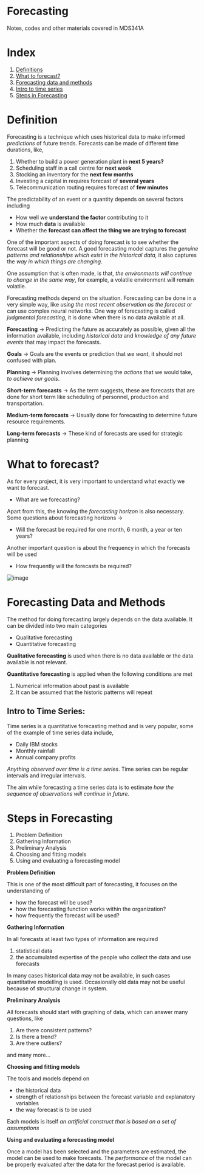 # Forecasting
Notes, codes and other materials covered in MDS341A

# Index

1. [Definitions](https://github.com/ipshitag/Forecasting#definition) </li>
2. [What to forecast?](https://github.com/ipshitag/Forecasting#what-to-forecast)
3. [Forecasting data and methods](https://github.com/ipshitag/Forecasting#forecasting-data-and-methods)
4. [Intro to time series](https://github.com/ipshitag/Forecasting#intro-to-time-series)
5. [Steps in Forecasting](https://github.com/ipshitag/Forecasting#steps-in-forecasting)

# Definition

Forecasting is a technique which uses historical data to make informed *predictions* of future trends. Forecasts can be made of different time durations, like,

1. Whether to build a power generation plant in **next 5 years?**
2. Scheduling staff in a call centre for **next week**
3. Stocking an inventory for the **next few months**
4. Investing a capital in requires forecast of **several years**
5. Telecommunication routing requires forecast of **few minutes**

The predictability of an event or a quantity depends on several factors including

- How well we **understand the factor** contributing to it
- How much **data** is available
- Whether the **forecast can affect the thing we are trying to forecast**

One of the important aspects of doing forecast is to see whether the forecast will be good or not. A good forecasting model captures the *genuine patterns and relationships which exist in the historical data,* it also captures the *way in which things are changing*. 

One assumption that is often made, is that, *the environments will continue to change in the same way*, for example, a volatile environment will remain volatile.

Forecasting methods depend on the situation. Forecasting can be done in a very simple way, like *using the most recent observation as the forecast* or can use complex neural networks. One way of forecasting is called *judgmental forecasting,* it is done when there is no data available at all.

**Forecasting** → Predicting the future as accurately as possible, given all the information available, including *historical data* and *knowledge of any future events* that may impact the forecasts.

**Goals** → Goals are the events or prediction that *we want*, it should not confused with plan.

**Planning** → Planning involves determining the *actions* that we would take, *to achieve our goals*.

**Short-term forecasts** → As the term suggests, these are forecasts that are done for short term like scheduling of personnel, production and transportation.

**Medium-term forecasts** → Usually done for forecasting to determine future resource requirements.

**Long-term forecasts** → These kind of forecasts are used for strategic planning

# What to forecast?

As for every project, it is very important to understand what exactly we want to forecast. 

- What are we forecasting?

Apart from this, the knowing the *forecasting horizon* is also necessary. Some questions about forecasting horizons →

- Will the forecast be required for one month, 6 month, a year or ten years?

Another important question is about the frequency in which the forecasts will be used

- How frequently will the forecasts be required?

![image](https://user-images.githubusercontent.com/20279993/123553698-77379980-d79a-11eb-93a7-f1ed28bd80c2.png)

# Forecasting Data and Methods

The method for doing forecasting largely depends on the data available. It can be divided into two main categories

- Qualitative forecasting
- Quantitative forecasting

**Qualitative forecasting** is used when there is no data available or the data available is not relevant.

**Quantitative forecasting** is applied when the following conditions are met

1. Numerical information about past is available
2. It can be assumed that the historic patterns will repeat

## Intro to Time Series:

Time series is a quantitative forecasting method and is very popular, some of the example of time series data include,

- Daily IBM stocks
- Monthly rainfall
- Annual company profits

*Anything observed  over time is a time series*. Time series can be regular intervals and irregular intervals.

The aim while forecasting a time series data is to estimate *how the sequence of observations will continue in future.*

# Steps in Forecasting

1. Problem Definition
2. Gathering Information
3. Preliminary Analysis
4. Choosing and fitting models
5. Using and evaluating a forecasting model

**Problem Definition**

This is one of the most difficult part of forecasting, it focuses on the understanding of

- how the forecast will be used?
- how the forecasting function works within the organization?
- how frequently the forecast will be used?

**Gathering Information**

In all forecasts at least two types of information are required

1. statistical data
2. the accumulated expertise of the people who collect the data and use forecasts

In many cases historical data may not be available, in such cases quantitative modelling is used. Occasionally old data may not be useful because of structural change in system.

**Preliminary Analysis**

All forecasts should start with graphing of data, which can answer many questions, like

1. Are there consistent patterns?
2. Is there a trend?
3. Are there outliers?

and many more...

**Choosing and fitting models**

The tools and models depend on 

- the historical data
- strength of relationships between the forecast variable and explanatory variables
- the way forecast is to be used

Each models is itself *an artificial construct that is based on a set of assumptions*

**Using and evaluating a forecasting model**

Once a model has been selected and the parameters are estimated, the model can be used to make forecasts. The *performance* of the model can be properly evaluated after the data for the forecast period is available.

